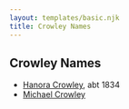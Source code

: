 ```yaml
---
layout: templates/basic.njk
title: Crowley Names
---
```

## Crowley Names
- [Hanora Crowley](/people/7/72193795), abt 1834
- [Michael Crowley](/people/5/58336236)